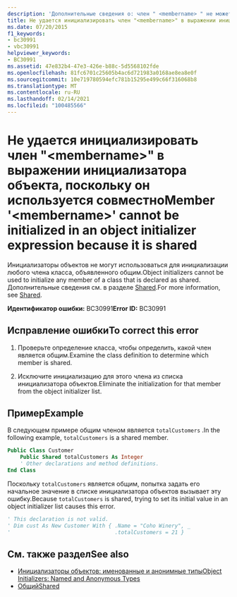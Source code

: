 ```yaml
---
description: 'Дополнительные сведения о: член " <membername> " не может быть инициализирован в выражении инициализатора объекта, так как он является общим'
title: Не удается инициализировать член "<membername>" в выражении инициализатора объекта, поскольку он используется совместно
ms.date: 07/20/2015
f1_keywords:
- bc30991
- vbc30991
helpviewer_keywords:
- BC30991
ms.assetid: 47e832b4-47e3-426e-b88c-5d5568102fde
ms.openlocfilehash: 81fc6701c25605b4ac6d721983a0168ae8ea8e0f
ms.sourcegitcommit: 10e719780594efc781b15295e499c66f316068b8
ms.translationtype: MT
ms.contentlocale: ru-RU
ms.lasthandoff: 02/14/2021
ms.locfileid: "100485566"
---
```

# <a name="member-membername-cannot-be-initialized-in-an-object-initializer-expression-because-it-is-shared"></a><span data-ttu-id="c7fd8-103">Не удается инициализировать член "\<membername>" в выражении инициализатора объекта, поскольку он используется совместно</span><span class="sxs-lookup"><span data-stu-id="c7fd8-103">Member '\<membername>' cannot be initialized in an object initializer expression because it is shared</span></span>

<span data-ttu-id="c7fd8-104">Инициализаторы объектов не могут использоваться для инициализации любого члена класса, объявленного общим.</span><span class="sxs-lookup"><span data-stu-id="c7fd8-104">Object initializers cannot be used to initialize any member of a class that is declared as shared.</span></span> <span data-ttu-id="c7fd8-105">Дополнительные сведения см. в разделе [Shared](../language-reference/modifiers/shared.md).</span><span class="sxs-lookup"><span data-stu-id="c7fd8-105">For more information, see [Shared](../language-reference/modifiers/shared.md).</span></span>  
  
 <span data-ttu-id="c7fd8-106">**Идентификатор ошибки:** BC30991</span><span class="sxs-lookup"><span data-stu-id="c7fd8-106">**Error ID:** BC30991</span></span>  
  
## <a name="to-correct-this-error"></a><span data-ttu-id="c7fd8-107">Исправление ошибки</span><span class="sxs-lookup"><span data-stu-id="c7fd8-107">To correct this error</span></span>  
  
1. <span data-ttu-id="c7fd8-108">Проверьте определение класса, чтобы определить, какой член является общим.</span><span class="sxs-lookup"><span data-stu-id="c7fd8-108">Examine the class definition to determine which member is shared.</span></span>  
  
2. <span data-ttu-id="c7fd8-109">Исключите инициализацию для этого члена из списка инициализатора объектов.</span><span class="sxs-lookup"><span data-stu-id="c7fd8-109">Eliminate the initialization for that member from the object initializer list.</span></span>  
  
## <a name="example"></a><span data-ttu-id="c7fd8-110">Пример</span><span class="sxs-lookup"><span data-stu-id="c7fd8-110">Example</span></span>  

 <span data-ttu-id="c7fd8-111">В следующем примере общим членом является `totalCustomers` .</span><span class="sxs-lookup"><span data-stu-id="c7fd8-111">In the following example, `totalCustomers` is a shared member.</span></span>  
  
```vb  
Public Class Customer  
    Public Shared totalCustomers As Integer  
    ' Other declarations and method definitions.  
End Class  
```  
  
 <span data-ttu-id="c7fd8-112">Поскольку `totalCustomers` является общим, попытка задать его начальное значение в списке инициализатора объектов вызывает эту ошибку.</span><span class="sxs-lookup"><span data-stu-id="c7fd8-112">Because `totalCustomers` is shared, trying to set its initial value in an object initializer list causes this error.</span></span>  
  
```vb  
' This declaration is not valid.  
' Dim cust As New Customer With { .Name = "Coho Winery", _  
'                                 .totalCustomers = 21 }  
```  
  
## <a name="see-also"></a><span data-ttu-id="c7fd8-113">См. также раздел</span><span class="sxs-lookup"><span data-stu-id="c7fd8-113">See also</span></span>

- [<span data-ttu-id="c7fd8-114">Инициализаторы объектов: именованные и анонимные типы</span><span class="sxs-lookup"><span data-stu-id="c7fd8-114">Object Initializers: Named and Anonymous Types</span></span>](../programming-guide/language-features/objects-and-classes/object-initializers-named-and-anonymous-types.md)
- [<span data-ttu-id="c7fd8-115">Общий</span><span class="sxs-lookup"><span data-stu-id="c7fd8-115">Shared</span></span>](../language-reference/modifiers/shared.md)
